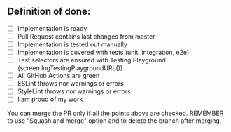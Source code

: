 ## Definition of done:

- [ ]  Implementation is ready
- [ ]  Pull Request contains last changes from master
- [ ]  Implementation is tested out manually
- [ ]  Implementation is covered with tests (unit, integration, e2e)
- [ ]  Test selectors are ensured with Testing Playground (screen.logTestingPlaygroundURL())
- [ ]  All GitHub Actions are green
- [ ]  ESLint throws nor warnings or errors
- [ ]  StyleLint throws nor warnings or errors
- [ ]  I am proud of my work

You can merge the PR only if all the points above are checked.
REMEMBER to use "Squash and merge" option and to delete the branch after merging.